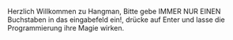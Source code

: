 Herzlich Willkommen zu Hangman, Bitte gebe IMMER NUR EINEN Buchstaben in das eingabefeld ein!, drücke auf Enter und lasse die Programmierung ihre Magie wirken.
